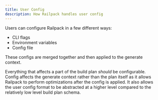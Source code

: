 ```yaml
---
title: User Config
description: How Railpack handles user config
---
```


Users can configure Railpack in a few different ways:

- CLI flags
- Environment variables
- Config file

These configs are merged together and then applied to the generate context.

Everything that affects a part of the build plan _should_ be configurable.
Config affects the generate context rather than the plan itself as it allows
Railpack to perform optimizations after the config is applied. It also allows
the user config format to be abstracted at a higher level compared to the
relatively low level build plan schema.
